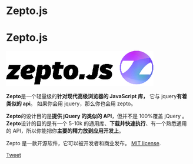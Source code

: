 # Zepto.js

# Zepto.js

![Zepto.js](img/logo.png)

**Zepto**是一个轻量级的**针对现代高级浏览器的 JavaScript 库，** 它与 jquery**有着类似的 api**。 如果你会用 jquery，那么你也会用 zepto。

**Zepto**的设计目的是**提供 jQuery 的类似的 API**，但并不是 100%覆盖 jQuery 。**Zepto**设计的目的是有一个 5-10k 的通用库、**下载并快速执行**、有一个熟悉通用的 API，所以你能把你**主要的精力放到应用开发上**。

Zepto 是一款开源软件，它可以被开发者和商业发布。 [MIT license](https://github.com/madrobby/zepto/blob/master/MIT-LICENSE).

[Tweet](http://twitter.com/share)